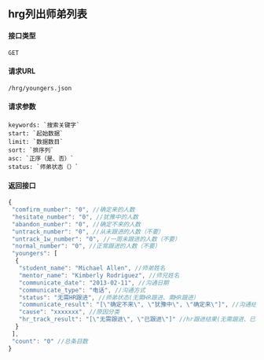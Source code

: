 ## hrg列出师弟列表
#### 接口类型
	GET
#### 请求URL
	/hrg/youngers.json
#### 请求参数
	keywords: `搜索关键字`
	start: `起始数据`
	limit: `数据数目`
	sort: `排序列`
	asc: `正序（是、否）`
	status: `师弟状态（）`
#### 返回接口
```js
{
 "comfirm_number": "0", //确定来的人数
 "hesitate_number": "0", //犹豫中的人数
 "abandon_number": "0", //确定不来的人数
 "untrack_number": "0", //从未跟进的人数（不要）
 "untrack_1w_number": "0", //一周未跟进的人数（不要）
 "normal_number": "0", //正常跟进的人数（不要）
 "youngers": [
  {
   "student_name": "Michael Allen", //师弟姓名
   "mentor_name": "Kimberly Rodriguez", //师兄姓名
   "communicate_date": "2013-02-11", //沟通日期
   "communicate_type": "电话", //沟通方式
   "status": "无需HR跟进", //师弟状态(无需HR跟进、需HR跟进）
   "communicate_result": "[\"确定不来\", \"犹豫中\", \"确定来\"]", //沟通结果(确定不来、犹豫中、确定来）
   "cause": "xxxxxxx", //原因分类
   "hr_track_result": "[\"无需跟进\", \"已跟进\"]" //hr跟进结果(无需跟进、已跟进）
  }
 ],
 "count": "0" //总条目数
}
```